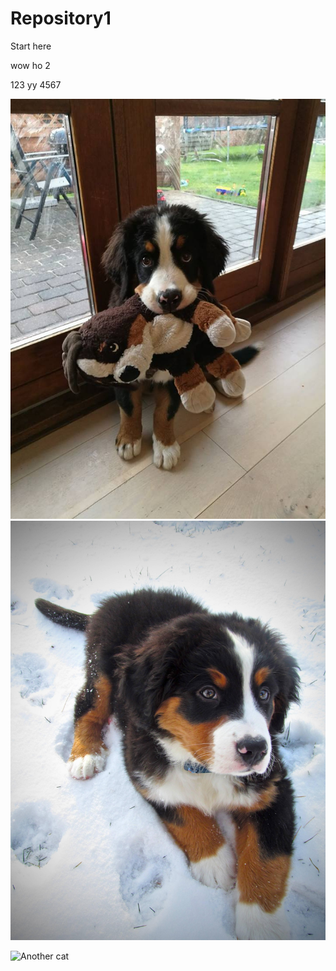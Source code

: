 # Repository1

Start here

wow ho 2

123 yy
4567


![Puppy](./image/puppy01.jpg)
![Puppy](./image/puppy02.jpg)

![Another cat](https://i.imgur.com/5fnqqQ7.jpg)